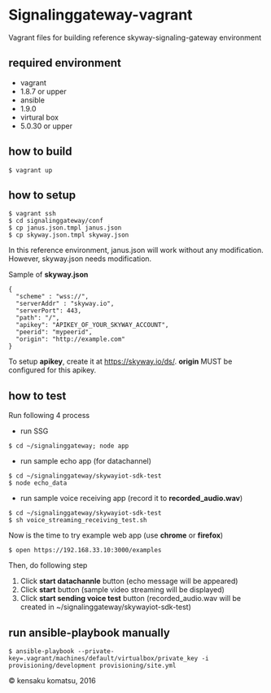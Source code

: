 # Signalinggateway-vagrant

Vagrant files for building reference skyway-signaling-gateway environment

## required environment

- vagrant
 - 1.8.7 or upper
- ansible
 - 1.9.0
- virtural box
 - 5.0.30 or upper

## how to build

```
$ vagrant up
```

## how to setup

```
$ vagrant ssh
$ cd signalinggateway/conf
$ cp janus.json.tmpl janus.json
$ cp skyway.json.tmpl skyway.json
```

In this reference environment, janus.json will work without any modification. However, skyway.json needs modification.

Sample of __skyway.json__

```
{
  "scheme" : "wss://",
  "serverAddr" : "skyway.io",
  "serverPort": 443,
  "path": "/",
  "apikey": "APIKEY_OF_YOUR_SKYWAY_ACCOUNT",
  "peerid": "mypeerid",
  "origin": "http://example.com"
}
```

To setup **apikey**, create it at https://skyway.io/ds/. **origin** MUST be configured for this apikey.

## how to test

Run following 4 process

* run SSG

```
$ cd ~/signalinggateway; node app
```

* run sample echo app (for datachannel)

```
$ cd ~/signalinggateway/skywayiot-sdk-test
$ node echo_data
```

* run sample voice receiving app (record it to __recorded_audio.wav__)

```
$ cd ~/signalinggateway/skywayiot-sdk-test
$ sh voice_streaming_receiving_test.sh
```

Now is the time to try example web app (use **chrome** or **firefox**)

```
$ open https://192.168.33.10:3000/examples
```

Then, do following step

1. Click **start datachannle** button (echo message will be appeared)
2. Click **start** button (sample video streaming will be displayed)
3. Click **start sending voice test** button (recorded_audio.wav will be created in ~/signalinggateway/skywayiot-sdk-test)

## run ansible-playbook manually

```
$ ansible-playbook --private-key=.vagrant/machines/default/virtualbox/private_key -i provisioning/development provisioning/site.yml
```

&copy; kensaku komatsu, 2016

